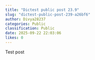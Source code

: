 ```yaml
---
title: "Dictest public post 23.9"
slug: "dictest-public-post-239-a26bf6"
author: Divya28237
categories: Public
classification: Public
date: 2025-09-22 22:03:06 
likes: 0
---
```


Test post 
